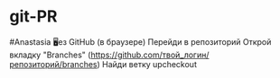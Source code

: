 # git-PR
#Anastasia
🖥ез GitHub (в браузере)
Перейди в репозиторий
Открой вкладку "Branches"
(https://github.com/твой_логин/репозиторий/branches)
Найди ветку upcheckout
